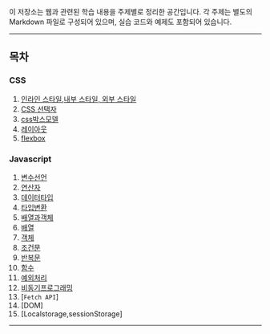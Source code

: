 이 저장소는 웹과 관련된 학습 내용을 주제별로 정리한 공간입니다. 각 주제는 별도의 Markdown 파일로 구성되어 있으며, 실습 코드와 예제도 포함되어 있습니다.

---

## 목차

### CSS

1. [인라인 스타일,내부 스타일, 외부 스타일](./docs/CSS/CSS.md)
2. [CSS 선택자](./docs/CSS/CSS_selector.md)
3. [css박스모델](./docs/CSS/CSS_박스모델.md)
4. [레이아웃](./docs/CSS/CSS_layout.md)
5. [flexbox](./docs/CSS/CSS_flexbos.md)

### Javascript

1. [변수선언](./docs/JS/JS_변수선언.md)
2. [연산자](./docs/JS/JS_연산자.md)
3. [데이터타입](./docs/JS/JS_데이터타입.md)
4. [타입변환](./docs/JS/JS_타입변환.md)
5. [배열과객체](./docs/JS/JS_배열객체.md)
6. [배열](./docs/JS/JS_배열.md)
7. [객체](./docs/JS/JS_객체.md)
8. [조건문](./docs/JS/JS_조건문.md)
9. [반복문](./docs/JS/JS_반복문.md)
10. [함수](./docs/JS/JS_함수.md)
11. [예외처리](./docs/JS/JS_예외처리.md)
12. [비동기프로그래밍](./docs/JS/JS_비동기프로그래밍.md)
13. [`Fetch API`]
14. [DOM]
15. [Localstorage,sessionStorage]

---

